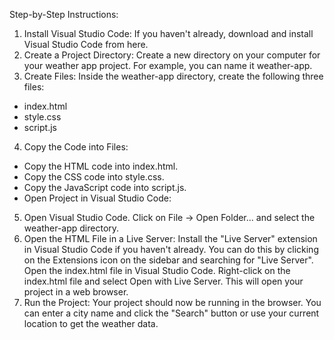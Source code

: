 Step-by-Step Instructions:
1. Install Visual Studio Code:
If you haven't already, download and install Visual Studio Code from here.
2. Create a Project Directory:
Create a new directory on your computer for your weather app project. For example, you can name it weather-app.
3. Create Files:
Inside the weather-app directory, create the following three files:
 - index.html
 - style.css
 - script.js
4. Copy the Code into Files:
- Copy the HTML code into index.html.
- Copy the CSS code into style.css.
- Copy the JavaScript code into script.js.
- Open Project in Visual Studio Code:
5. Open Visual Studio Code.
Click on File -> Open Folder... and select the weather-app directory.
6. Open the HTML File in a Live Server:
Install the "Live Server" extension in Visual Studio Code if you haven't already. You can do this by clicking on the Extensions icon on the sidebar and searching for "Live Server".
Open the index.html file in Visual Studio Code.
Right-click on the index.html file and select Open with Live Server. This will open your project in a web browser.
7. Run the Project:
Your project should now be running in the browser. You can enter a city name and click the "Search" button or use your current location to get the weather data.
